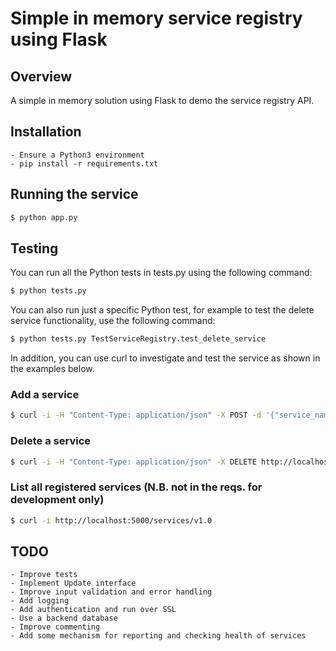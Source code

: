 # Simple in memory service registry using Flask 

## Overview
A simple in memory solution using Flask to demo the service registry API.

## Installation
    - Ensure a Python3 environment
    - pip install -r requirements.txt

## Running the service
```bash
$ python app.py
```

## Testing
You can run all the Python tests in tests.py using the following command: 

```bash
$ python tests.py
```

You can also run just a specific Python test, for example to test the delete
service functionality, use the following command:

```bash
$ python tests.py TestServiceRegistry.test_delete_service
```

In addition, you can use curl to investigate and test the service as shown in the
examples below.

### Add a service 
```bash
$ curl -i -H "Content-Type: application/json" -X POST -d '{"service_name":"test2","service_version":"0.0.1"}' http://localhost:5000/services/v1.0
```

### Delete a service 
```bash
$ curl -i -H "Content-Type: application/json" -X DELETE http://localhost:5000/services/v1.0/test2
```

### List all registered services (N.B. not in the reqs. for development only)
```bash
$ curl -i http://localhost:5000/services/v1.0
```
## TODO

    - Improve tests
    - Implement Update interface
    - Improve input validation and error handling
    - Add logging
    - Add authentication and run over SSL
    - Use a backend database
    - Improve commenting
    - Add some mechanism for reporting and checking health of services




